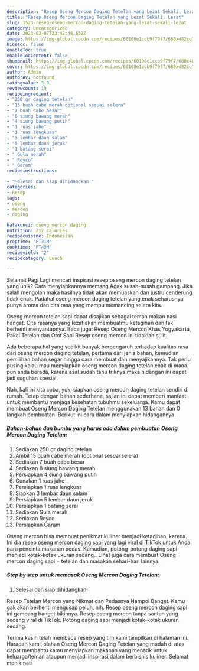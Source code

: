 ```yaml
---
description: "Resep Oseng Mercon Daging Tetelan yang Lezat Sekali, Lezat"
title: "Resep Oseng Mercon Daging Tetelan yang Lezat Sekali, Lezat"
slug: 1523-resep-oseng-mercon-daging-tetelan-yang-lezat-sekali-lezat
category: Uncategorized
date: 2023-02-07T23:42:48.652Z
image: https://img-global.cpcdn.com/recipes/60108e1ccb9f79f7/680x482cq70/oseng-mercon-daging-tetelan-foto-resep-utama.jpg
hideToc: false
enableToc: true
enableTocContent: false
thumbnail: https://img-global.cpcdn.com/recipes/60108e1ccb9f79f7/680x482cq70/oseng-mercon-daging-tetelan-foto-resep-utama.jpg
cover: https://img-global.cpcdn.com/recipes/60108e1ccb9f79f7/680x482cq70/oseng-mercon-daging-tetelan-foto-resep-utama.jpg
author: Admin
authorAv: notfound
ratingvalue: 3.9
reviewcount: 19
recipeingredient:
- "250 gr daging tetelan"
- "15 buah cabe merah optional sesuai selera"
- "7 buah cabe besar"
- "8 siung bawang merah"
- "4 siung bawang putih"
- "1 ruas jahe"
- "1 ruas lengkuas"
- "3 lembar daun salam"
- "5 lembar daun jeruk"
- "1 batang serai"
- " Gula merah"
- " Royco"
- " Garam"
recipeinstructions:

- "Selesai dan siap dihidangkan!"
categories:
- Resep
tags:
- oseng
- mercon
- daging

katakunci: oseng mercon daging 
nutrition: 212 calories
recipecuisine: Indonesian
preptime: "PT31M"
cooktime: "PT49M"
recipeyield: "2"
recipecategory: Lunch

---
```



Selamat Pagi Lagi mencari inspirasi resep oseng mercon daging tetelan yang unik? Cara menyiapkannya memang Agak susah-susah gampang. Jika salah mengolah maka hasilnya tidak akan memuaskan dan justru cenderung tidak enak. Padahal oseng mercon daging tetelan yang enak seharusnya punya aroma dan cita rasa yang mampu memancing selera kita.


Oseng mercon tetelan sapi dapat disajikan sebagai teman makan nasi hangat. Cita rasanya yang lezat akan membuatmu ketagihan dan tak berhenti menyantapnya. Baca juga: Resep Oseng Mercon Khas Yogyakarta, Pakai Tetelan dan Otot Sapi Resep oseng mercon ini tidaklah sulit.

Ada beberapa hal yang sedikit banyak berpengaruh terhadap kualitas rasa dari oseng mercon daging tetelan, pertama dari jenis bahan, kemudian pemilihan bahan segar hingga cara membuat dan menyajikannya. Tak perlu pusing kalau mau menyiapkan oseng mercon daging tetelan enak di mana pun anda berada, karena asal sudah tahu triknya maka hidangan ini dapat jadi suguhan spesial.


Nah, kali ini kita coba, yuk, siapkan oseng mercon daging tetelan sendiri di rumah. Tetap dengan bahan sederhana, sajian ini dapat memberi manfaat untuk membantu menjaga kesehatan tubuhmu sekeluarga. Kamu dapat membuat Oseng Mercon Daging Tetelan menggunakan 13 bahan dan 0 langkah pembuatan. Berikut ini cara dalam menyiapkan hidangannya.

<!--inarticleads1-->

##### Bahan-bahan dan bumbu yang harus ada dalam pembuatan Oseng Mercon Daging Tetelan:

1. Sediakan 250 gr daging tetelan
1. Ambil 15 buah cabe merah (optional sesuai selera)
1. Sediakan 7 buah cabe besar
1. Sediakan 8 siung bawang merah
1. Persiapkan 4 siung bawang putih
1. Gunakan 1 ruas jahe
1. Persiapkan 1 ruas lengkuas
1. Siapkan 3 lembar daun salam
1. Persiapkan 5 lembar daun jeruk
1. Persiapkan 1 batang serai
1. Sediakan  Gula merah
1. Sediakan  Royco
1. Persiapkan  Garam


Oseng mercon bisa membuat penikmat kuliner menjadi ketagihan, karena. Ini dia resep oseng mercon daging sapi yang lagi viral di TikTok untuk Anda para pencinta makanan pedas. Kamudian, potong-potong daging sapi menjadi kotak-kotak ukuran sedang.. Lihat juga cara membuat Oseng mercon daging sapi + tetelan dan masakan sehari-hari lainnya. 

<!--inarticleads2-->

##### Step by step untuk memasak Oseng Mercon Daging Tetelan:


1. Selesai dan siap dihidangkan!

Resep Tetelan Mercon yang Nikmat dan Pedasnya Nampol Banget. Kamu gak akan berhenti mengusap peluh, nih. Resep oseng mercon daging sapi ini gampang banget bikinnya. Resep oseng mercon tanpa santan yang sedang viral di TikTok. Potong daging sapi menjadi kotak-kotak ukuran sedang. 

Terima kasih telah membaca resep yang tim kami tampilkan di halaman ini. Harapan kami, olahan Oseng Mercon Daging Tetelan yang mudah di atas dapat membantu kamu menyiapkan makanan yang menarik untuk keluarga/teman ataupun menjadi inspirasi dalam berbisnis kuliner. Selamat menikmati
